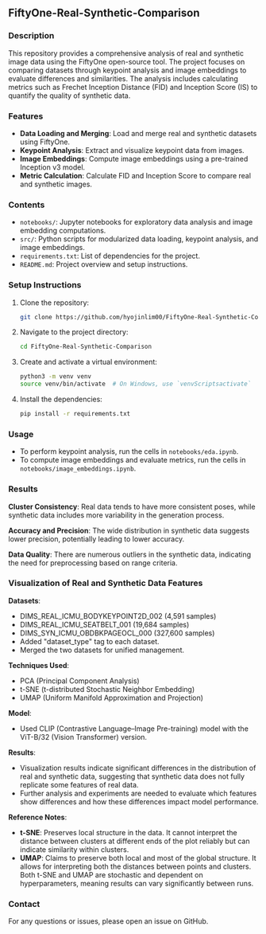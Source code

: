 ## FiftyOne-Real-Synthetic-Comparison

### Description

This repository provides a comprehensive analysis of real and synthetic image data using the FiftyOne open-source tool. The project focuses on comparing datasets through keypoint analysis and image embeddings to evaluate differences and similarities. The analysis includes calculating metrics such as Frechet Inception Distance (FID) and Inception Score (IS) to quantify the quality of synthetic data.

### Features

- **Data Loading and Merging**: Load and merge real and synthetic datasets using FiftyOne.
- **Keypoint Analysis**: Extract and visualize keypoint data from images.
- **Image Embeddings**: Compute image embeddings using a pre-trained Inception v3 model.
- **Metric Calculation**: Calculate FID and Inception Score to compare real and synthetic images.

### Contents

- `notebooks/`: Jupyter notebooks for exploratory data analysis and image embedding computations.
- `src/`: Python scripts for modularized data loading, keypoint analysis, and image embeddings.
- `requirements.txt`: List of dependencies for the project.
- `README.md`: Project overview and setup instructions.

### Setup Instructions

1. Clone the repository:
   ```bash
   git clone https://github.com/hyojinlim00/FiftyOne-Real-Synthetic-Comparison.git
   ```
2. Navigate to the project directory:
   ```bash
   cd FiftyOne-Real-Synthetic-Comparison
   ```
3. Create and activate a virtual environment:
   ```bash
   python3 -m venv venv
   source venv/bin/activate  # On Windows, use `venvScriptsactivate`
   ```
4. Install the dependencies:
   ```bash
   pip install -r requirements.txt
   ```

### Usage

- To perform keypoint analysis, run the cells in `notebooks/eda.ipynb`.
- To compute image embeddings and evaluate metrics, run the cells in `notebooks/image_embeddings.ipynb`.

### Results

**Cluster Consistency**: Real data tends to have more consistent poses, while synthetic data includes more variability in the generation process.

**Accuracy and Precision**: The wide distribution in synthetic data suggests lower precision, potentially leading to lower accuracy.

**Data Quality**: There are numerous outliers in the synthetic data, indicating the need for preprocessing based on range criteria.

### Visualization of Real and Synthetic Data Features

**Datasets**:
- DIMS_REAL_ICMU_BODYKEYPOINT2D_002 (4,591 samples)
- DIMS_REAL_ICMU_SEATBELT_001 (19,684 samples)
- DIMS_SYN_ICMU_OBDBKPAGEOCL_000 (327,600 samples)
- Added "dataset_type" tag to each dataset.
- Merged the two datasets for unified management.

**Techniques Used**:
- PCA (Principal Component Analysis)
- t-SNE (t-distributed Stochastic Neighbor Embedding)
- UMAP (Uniform Manifold Approximation and Projection)

**Model**:
- Used CLIP (Contrastive Language–Image Pre-training) model with the ViT-B/32 (Vision Transformer) version.

**Results**:
- Visualization results indicate significant differences in the distribution of real and synthetic data, suggesting that synthetic data does not fully replicate some features of real data.
- Further analysis and experiments are needed to evaluate which features show differences and how these differences impact model performance.

**Reference Notes**:

- **t-SNE**: Preserves local structure in the data. It cannot interpret the distance between clusters at different ends of the plot reliably but can indicate similarity within clusters.
- **UMAP**: Claims to preserve both local and most of the global structure. It allows for interpreting both the distances between points and clusters. Both t-SNE and UMAP are stochastic and dependent on hyperparameters, meaning results can vary significantly between runs.

### Contact

For any questions or issues, please open an issue on GitHub.

